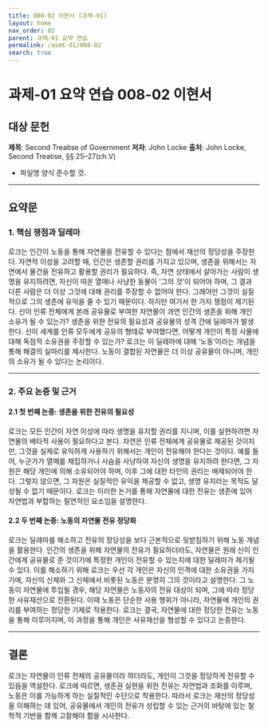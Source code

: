 ```yaml
---
title: 008-02 이현서 (과제-01)
layout: home
nav_order: 02
parent: 과제-01 요약 연습
permalink: /asmt-01/008-02
search: true
---
```


# 과제-01 요약 연습 008-02 이현서

## 대상 문헌
**제목**: Second Treatise of Government
**저자**: John Locke
**출처**: John Locke, Second Treatise, §§ 25–27(ch.V)

* 파일명 양식 준수할 것.

---

## 요약문

### 1. 핵심 쟁점과 딜레마
로크는 인간이 노동을 통해 자연물을 전유할 수 있다는 점에서 재산의 정당성을 주장한다. 자연적 이성을 고려할 때, 인간은 생존할 권리를 가지고 있으며, 생존을 위해서는 자연에서 물건을 전유하고 활용할 권리가 필요하다. 즉, 자연 상태에서 살아가는 사람이 생명을 유지하려면, 자신이 따온 열매나 사냥한 동물이 '그의 것'이 되어야 하며, 그 결과 다른 사람은 더 이상 그것에 대해 권리를 주장할 수 없어야 한다. 그래야만 그것이 실질적으로 그의 생존에 유익을 줄 수 있기 때문이다. 
하지만 여기서 한 가지 쟁점이 제기된다. 신이 인류 전체에게 본래 공유물로 부여한 자연물이 과연 인간의 생존을 위해 개인 소유가 될 수 있는가? 생존을 위한 전유의 필요성과 공유물의 성격 간에 딜레마가 발생한다. 신이 세계를 인류 모두에게 공유의 형태로 부여했다면, 어떻게 개인이 특정 사물에 대해 독점적 소유권을 주장할 수 있는가? 로크는 이 딜레마에 대해 ‘노동’이라는 개념을 통해 해결의 실마리를 제시한다. 노동이 결합된 자연물은 더 이상 공유물이 아니며, 개인의 소유가 될 수 있다는 논리이다.

---

### 2. 주요 논증 및 근거

#### 2.1 첫 번째 논증: 생존을 위한 전유의 필요성
로크는 모든 인간이 자연 이성에 따라 생명을 유지할 권리를 지니며, 이를 실현하려면 자연물의 배타적 사용이 필요하다고 본다. 자연은 인류 전체에게 공유물로 제공된 것이지만, 그것을 실제로 유익하게 사용하기 위해서는 개인이 전유해야 한다는 것이다. 예를 들어, 누군가가 열매를 채집하거나 사슴을 사냥하여 자신의 생명을 유지하려 한다면, 그 자원은 해당 개인에 의해 소유되어야 하며, 이후 그에 대한 타인의 권리는 배제되어야 한다. 그렇지 않으면, 그 자원은 실질적인 유익을 제공할 수 없고, 생명 유지라는 목적도 달성될 수 없기 때문이다. 로크는 이러한 논거를 통해 자연물에 대한 전유는 생존에 있어 자연법과 부합하는 필연적인 요소임을 설명한다. 

#### 2.2 두 번째 논증: 노동의 자연물 전유 정당화
로크는 딜레마를 해소하고 전유의 정당성을 보다 근본적으로 뒷받침하기 위해 노동 개념을 활용한다. 인간의 생존을 위해 자연물의 전유가 필요하더라도, 자연물은 원래 신이 인간에게 공유물로 준 것이기에 특정한 개인이 전유할 수 있는지에 대한 딜레마가 제기될 수 있다. 이를 해소하기 위해 로크는 우선 각 개인은 자신의 인격에 대한 소유권을 가지기에, 자신의 신체와 그 신체에서 비롯된 노동은 분명히 그의 것이라고 설명한다. 그 노동이 자연물에 투입될 경우, 해당 자연물은 노동자의 전유 대상이 되며, 그에 따라 정당한 사유재산으로 전환된다. 이때 노동은 단순한 사용 행위가 아니라, 자연물에 개인의 권리를 부여하는 정당한 기제로 작용한다. 로크는 결국, 자연물에 대한 정당한 전유는 노동을 통해 이루어지며, 이 과정을 통해 개인은 사유재산을 형성할 수 있다고 논증한다.

---

## 결론
로크는 자연물이 인류 전체의 공유물이라 하더라도, 개인이 그것을 정당하게 전유할 수 있음을 역설한다. 로크에 따르면, 생존권 실현을 위한 전유는 자연법과 조화를 이루며, 노동은 이를 가능하게 하는 실질적인 수단으로 작용한다. 따라서 로크는 재산의 정당성을 이해하는 데 있어, 공유물에서 개인의 전유가 성립할 수 있는 근거의 바탕에 있는 철학적 기반을 함께 고찰해야 함을 시사한다. 